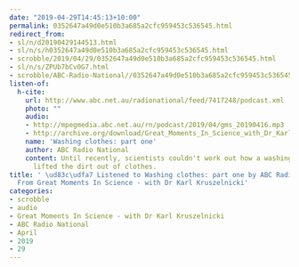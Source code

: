 ```yaml
---
date: "2019-04-29T14:45:13+10:00"
permalink: 0352647a49d0e510b3a685a2cfc959453c536545.html
redirect_from:
- sl/n/d20190429144513.html
- sl/n/s/h0352647a49d0e510b3a685a2cfc959453c536545.html
- scrobble/2019/04/29/0352647a49d0e510b3a685a2cfc959453c536545.html
- sl/n/s/ZPUb7bCv0G7.html
- scrobble/ABC-Radio-National//0352647a49d0e510b3a685a2cfc959453c536545.html
listen-of:
  h-cite:
    url: http://www.abc.net.au/radionational/feed/7417248/podcast.xml
    photo: ""
    audio:
    - http://mpegmedia.abc.net.au/rn/podcast/2019/04/gms_20190416.mp3
    - http://archive.org/download/Great_Moments_In_Science_with_Dr_Karl_Kruszelnicki-Podcast-by-ABC_Radio_National/Washing_clothes_part_one.mp3
    name: 'Washing clothes: part one'
    author: ABC Radio National
    content: Until recently, scientists couldn't work out how a washing machine actually
      lifted the dirt out of clothes.
title: ' \ud83c\udfa7 Listened to Washing clothes: part one by ABC Radio National
  From Great Moments In Science - with Dr Karl Kruszelnicki'
categories:
- scrobble
- audio
- Great Moments In Science - with Dr Karl Kruszelnicki
- ABC Radio National
- April
- 2019
- 29
---
```

